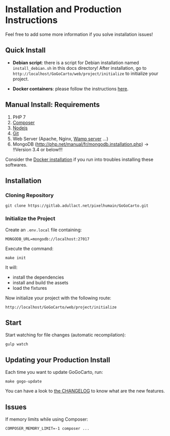 Installation and Production Instructions
========================================

Feel free to add some more information if you solve installation issues!

Quick Install
-------------

- **Debian script**: there is a script for Debian installation named `install_debian.sh` in this docs directory! After installation, go to `http://localhost/GoGoCarto/web/project/initialize` to initialize your project.

- **Docker containers**: please follow the instructions [here](installation_docker.md).

Manual Install: Requirements
------------

1. PHP 7
2. [Composer](https://getcomposer.org/download/)
3. [Nodejs](https://nodejs.org/en/download/)
4. [Git](https://git-scm.com/)
5. Web Server (Apache, Nginx, [Wamp server](http://www.wampserver.com/) ...)
6. MongoDB (http://php.net/manual/fr/mongodb.installation.php) -> !!Version 3.4 or below!!!

Consider the [Docker installation](installation_docker.md) if you run into troubles installing these softwares.

Installation
------------

### Cloning Repository

```shell
git clone https://gitlab.adullact.net/pixelhumain/GoGoCarto.git
```

### Initialize the Project

Create an `.env.local` file containing:

```
MONGODB_URL=mongodb://localhost:27017
```

Execute the command:

```shell
make init
```

It will:
- install the dependencies
- install and build the assets
- load the fixtures

Now initialize your project with the following route:

`http://localhost/GoGoCarto/web/project/initialize`

Start
-----

Start watching for file changes (automatic recompilation):

```shell
gulp watch
```

Updating your Production Install
---------------------

Each time you want to update GoGoCarto, run:

```shell
make gogo-update
```

You can have a look to [the CHANGELOG](../CHANGELOG.md) to know what are the new features.


Issues
------

If memory limits while using Composer:

```shell
COMPOSER_MEMORY_LIMIT=-1 composer ...
```
